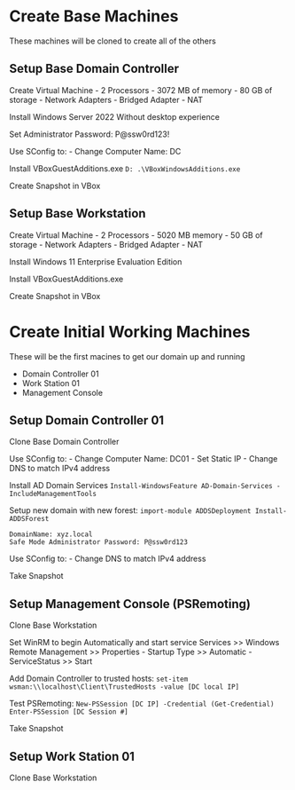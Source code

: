 # Create Base Machines
These machines will be cloned to create all of the others

## Setup Base Domain Controller

Create Virtual Machine
	- 2 Processors
	- 3072 MB of memory
	- 80 GB of storage
	- Network Adapters
		- Bridged Adapter
		- NAT
		
Install Windows Server 2022 Without desktop experience

Set Administrator Password: P@ssw0rd123!

Use SConfig to:
	- Change Computer Name: DC

Install VBoxGuestAdditions.exe
	```
	D:
	.\VBoxWindowsAdditions.exe
	```

Create Snapshot in VBox

## Setup Base Workstation

Create Virtual Machine
	- 2 Processors
	- 5020 MB memory
	- 50 GB of storage
	- Network Adapters
		- Bridged Adapter
		- NAT
		
Install Windows 11 Enterprise Evaluation Edition

Install VBoxGuestAdditions.exe

Create Snapshot in VBox


# Create Initial Working Machines
These will be the first macines to get our domain up and running
- Domain Controller 01
- Work Station 01
- Management Console

## Setup Domain Controller 01
Clone Base Domain Controller

Use SConfig to:
	- Change Computer Name: DC01
	- Set Static IP
	- Change DNS to match IPv4 address

Install AD Domain Services
	```
	Install-WindowsFeature AD-Domain-Services -IncludeManagementTools
	```
	
Setup new domain with new forest:
	```
	import-module ADDSDeployment
	Install-ADDSForest
	```
	
	DomainName: xyz.local
	Safe Mode Administrator Password: P@ssw0rd123

Use SConfig to:
	- Change DNS to match IPv4 address

Take Snapshot

## Setup Management Console (PSRemoting)
Clone Base Workstation

Set WinRM to begin Automatically and start service
	Services >> Windows Remote Management >> Properties
		- Startup Type >> Automatic
		- ServiceStatus >> Start

Add Domain Controller to trusted hosts:
	```
	set-item wsman:\\localhost\Client\TrustedHosts -value [DC local IP]
	```

Test PSRemoting:
	```
	New-PSSession [DC IP] -Credential (Get-Credential)
	Enter-PSSession [DC Session #]
	```
	
Take Snapshot

## Setup Work Station 01
Clone Base Workstation